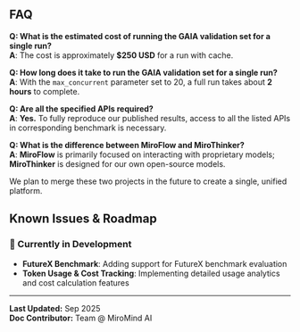 ## FAQ

**Q: What is the estimated cost of running the GAIA validation set for a single run?** <br>
**A**: The cost is approximately **$250 USD** for a run with cache.

**Q: How long does it take to run the GAIA validation set for a single run?** <br>
**A**: With the `max_concurrent` parameter set to 20, a full run takes about **2 hours** to complete.

**Q: Are all the specified APIs required?** <br>
**A**: **Yes.** To fully reproduce our published results, access to all the listed APIs in corresponding benchmark is necessary.


**Q: What is the difference between MiroFlow and MiroThinker?** <br>
**A**:  **MiroFlow** is primarily focused on interacting with proprietary models; **MiroThinker** is designed for our own open-source models.

We plan to merge these two projects in the future to create a single, unified platform.


## Known Issues & Roadmap

### 🔄 Currently in Development
- **FutureX Benchmark**: Adding support for FutureX benchmark evaluation
- **Token Usage & Cost Tracking**: Implementing detailed usage analytics and cost calculation features




---
**Last Updated:** Sep 2025  
**Doc Contributor:** Team @ MiroMind AI